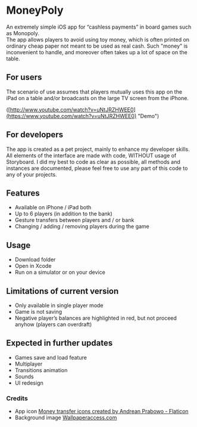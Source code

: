 # MoneyPoly

An extremely simple iOS app for “cashless payments” in board games such as Monopoly.<br>
The app allows players to avoid using toy money, which is often printed on ordinary cheap paper not meant to be used as real cash. Such "money" is inconvenient to handle, and moreover often takes up a lot of space on the table.

## For users
The scenario of use assumes that players mutually uses this app on the iPad on a table and/or broadcasts on the large TV screen from the iPhone.

([http://www.youtube.com/watch?v=uNtJRZHWEE0](https://www.youtube.com/watch?v=uNtJRZHWEE0) "Demo")


## For developers
The app is created as a pet project, mainly to enhance my developer skills. All elements of the interface are made with code, WITHOUT usage of Storyboard. I did my best to code as clear as possible, all methods and instances are documented, please feel free to use any part of this code to any of your projects.

## Features
* Available on iPhone / iPad  both
* Up to 6 players (in addition to the bank)
* Gesture transfers between players and / or bank
* Changing / adding / removing players during the game

## Usage
* Download folder
* Open in Xcode
* Run on a simulator or on your device

## Limitations of current version
* Only available in single player mode
* Game is not saving
* Negative player’s balances are highlighted in red, but not proceed anyhow (players can overdraft)

## Expected in further updates
* Games save and load feature
* Multiplayer
* Transitions animation
* Sounds
* UI redesign


### Credits
* App icon
<a href="https://www.flaticon.com/free-icons/money-transfer" title="money transfer icons">Money transfer icons created by Andrean Prabowo - Flaticon</a>
* Background image
<a href="https://wallpaperaccess.com"> Wallpaperaccess.com</a>
